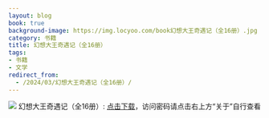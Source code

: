 ```yaml
---
layout: blog
book: true
background-image: https://img.locyoo.com/book幻想大王奇遇记（全16册）.jpg
category: 书籍
title: 幻想大王奇遇记（全16册）
tags:
- 书籍
- 文学
redirect_from:
  - /2024/03/幻想大王奇遇记（全16册）/
---
```

![](https://img.locyoo.com/book幻想大王奇遇记（全16册）.jpg)
幻想大王奇遇记（全16册）: <a name = "ref1" href="https://url18.ctfile.com/f/50983618-1357864361-31b76a?p=3619">点击下载</a>，访问密码请点击右上方“关于”自行查看
